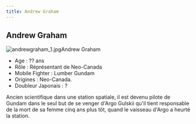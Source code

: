 ```yaml
---
title: Andrew Graham
---
```


Andrew Graham
-------------

![andrewgraham_1.jpg](/images/stories/saga/ggundam/images/persos/andrewgraham_1.jpg)Andrew Graham   
- Age : ?? ans   
- Rôle : Réprésentant de Neo-Canada   
- Mobile Fighter : Lumber Gundam   
- Origines : Neo-Canada.   
- Doubleur Japonais : ?   
  
Ancien scientifique dans une station spatiale, il est devenu pilote de Gundam dans le seul but de se venger d'Argo Gulskii qu'il tient responsable de la mort de sa femme cinq ans plus tôt, quand le vaisseau d'Argo a heurté la station.  
